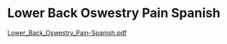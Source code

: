 # Lower Back Oswestry Pain Spanish

[Lower_Back_Oswestry_Pain-Spanish.pdf](Lower%20Back%20Oswestry%20Pain%20Spanish%20632273d383be4befbbc96e4c6935750f/Lower_Back_Oswestry_Pain-Spanish.pdf)
